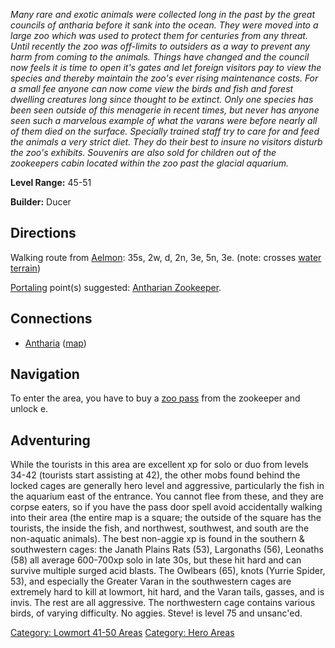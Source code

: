 *Many rare and exotic animals were collected long in the past by the
great councils of antharia before it sank into the ocean. They were
moved into a large zoo which was used to protect them for centuries from
any threat. Until recently the zoo was off-limits to outsiders as a way
to prevent any harm from coming to the animals. Things have changed and
the council now feels it is time to open it's gates and let foreign
visitors pay to view the species and thereby maintain the zoo's ever
rising maintenance costs. For a small fee anyone can now come view the
birds and fish and forest dwelling creatures long since thought to be
extinct. Only one species has been seen outside of this menagerie in
recent times, but never has anyone seen such a marvelous example of what
the varans were before nearly all of them died on the surface. Specially
trained staff try to care for and feed the animals a very strict diet.
They do their best to insure no visitors disturb the zoo's exhibits.
Souvenirs are also sold for children out of the zookeepers cabin located
within the zoo past the glacial aquarium.*

**Level Range:** 45-51

**Builder:** Ducer

## Directions

Walking route from [Aelmon](Aelmon.md "wikilink"): 35s, 2w, d, 2n, 3e,
5n, 3e. (note: crosses [water terrain](Water_Terrain.md "wikilink"))

[Portaling](Portal.md "wikilink") point(s) suggested: [Antharian
Zookeeper](Antharian_Zookeeper.md "wikilink").

## Connections

-   [Antharia](:Category:Antharia.md "wikilink")
    ([map](Antharia_Map.md "wikilink"))

## Navigation

To enter the area, you have to buy a [zoo pass](Zoo_Pass.md "wikilink")
from the zookeeper and unlock e.

## Adventuring

While the tourists in this area are excellent xp for solo or duo from
levels 34-42 (tourists start assisting at 42), the other mobs found
behind the locked cages are generally hero level and aggressive,
particularly the fish in the aquarium east of the entrance. You cannot
flee from these, and they are corpse eaters, so if you have the pass
door spell avoid accidentally walking into their area (the entire map is
a square; the outside of the square has the tourists, the inside the
fish, and northwest, southwest, and south are the non-aquatic animals).
The best non-aggie xp is found in the southern & southwestern cages: the
Janath Plains Rats (53), Largonaths (56), Leonaths (58) all average
600-700xp solo in late 30s, but these hit hard and can survive multiple
surged acid blasts. The Owlbears (65), knots (Yurrie Spider, 53), and
especially the Greater Varan in the southwestern cages are extremely
hard to kill at lowmort, hit hard, and the Varan tails, gasses, and is
invis. The rest are all aggressive. The northwestern cage contains
various birds, of varying difficulty. No aggies. Steve! is level 75 and
unsanc'ed.

[Category: Lowmort 41-50
Areas](Category:_Lowmort_41-50_Areas "wikilink") [Category: Hero
Areas](Category:_Hero_Areas "wikilink")
